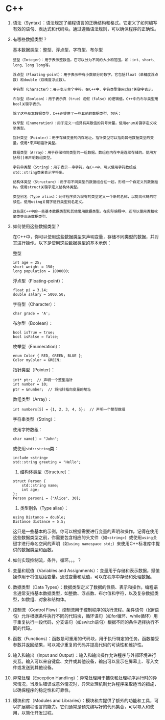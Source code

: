 # C++

1. 语法（Syntax）：语法规定了编程语言的正确结构和格式。它定义了如何编写有效的语句、表达式和代码块。通过遵循语法规则，可以确保程序的正确性。

2. 有哪些数据类型？

   基本数据类型：整型、浮点型、字符型、布尔型

   ```
   整型（Integer）：用于表示整数值。它可以分为不同的大小和范围，如：int、short、long、long long等。
   
   浮点型（Floating-point）：用于表示带有小数部分的数字。它包括float（单精度浮点数）和double（双精度浮点数）。
   
   字符型（Character）：用于表示单个字符。在C++中，字符类型使用char关键字表示。
   
   布尔型（Boolean）：用于表示真（true）或假（false）的逻辑值。C++中的布尔类型用bool关键字表示。
   
   除了这些基本数据类型，C++还提供了一些其他的数据类型，包括：
   
   枚举型（Enumeration）：用于定义一组具有离散值的符号常量。使用enum关键字定义枚举类型。
   
   指针类型（Pointer）：用于存储变量的内存地址。指针类型可以指向其他数据类型的变量。使用*来声明指针类型。
   
   数组类型（Array）：用于存储相同类型的一组数据。数组在内存中是连续存储的。使用方括号[]来声明数组类型。
   
   字符串类型（String）：用于表示一串字符。在C++中，可以使用字符数组或std::string类来表示字符串。
   
   结构体类型（Structure）：用于将不同类型的数据组合在一起，形成一个自定义的数据结构。使用struct关键字定义结构体类型。
   
   类型别名（Type alias）：允许程序员为现有的类型定义一个新的名称，以提高代码的可读性。使用using关键字进行类型别名定义。
   
   这些是C++中的一些基本数据类型和其他常用数据类型。在实际编程中，还可以使用类和枚举类等高级数据类型。
   ```

3. 如何使用这些数据类型？

   在C++中，你可以使用这些数据类型来声明变量，存储不同类型的数据，并对其进行操作。以下是使用这些数据类型的基本示例：

   整型

   ```
   int age = 25;
   short weight = 150;
   long population = 1000000;
   ```

   浮点型（Floating-point）：

   ```
   float pi = 3.14;
   double salary = 5000.50;
   ```

   字符型（Character）：

   ```
   char grade = 'A';
   ```

   布尔型（Boolean）：

   ```
   bool isTrue = true;
   bool isFalse = false;
   ```

   枚举型（Enumeration）：

   ```
   enum Color { RED, GREEN, BLUE };
   Color myColor = GREEN;
   ```

   指针类型（Pointer）：

   ```
   int* ptr;  // 声明一个整型指针
   int number = 10;
   ptr = &number;  // 将指针指向变量的地址
   ```

   数组类型（Array）：

   ```
   int numbers[5] = {1, 2, 3, 4, 5};  // 声明一个整型数组
   ```

   字符串类型（String）：

   使用字符数组：

   ```
   char name[] = "John";
   ```

   或使用`std::string`类：

   ```
   include <string>
   std::string greeting = "Hello";
   ```

   1. 结构体类型（Structure）：

   ```
   struct Person {
       std::string name;
       int age;
   };
   Person person1 = {"Alice", 30};
   ```

   1. 类型别名（Type alias）：

   ```
   using Distance = double;
   Distance distance = 5.5;
   ```

   这只是一些基本的示例，你可以根据需要进行变量的声明和操作。记得在使用这些数据类型之前，你需要包含相应的头文件（如`<string>`）或使用`using`关键字进行命名空间的声明（如`using namespace std;`）来使用C++标准库中提供的数据类型和函数。

4. 如何实现控制流，条件，循环。。。？

5. 变量和赋值（Variables and Assignments）：变量用于存储和表示数据，赋值操作用于将值赋给变量。通过变量和赋值，可以在程序中存储和处理数据。

6. 数据类型（Data Types）：数据类型定义了数据的性质、表示和操作。编程语言通常支持基本数据类型，如整数、浮点数、布尔值和字符，以及复杂数据类型，如数组、对象和结构体。

7. 控制流（Control Flow）：控制流用于控制程序的执行流程。条件语句（如if语句）允许根据条件执行不同的代码块，循环语句（如for循环、while循环）用于重复执行一段代码，分支语句（如switch语句）根据不同的条件选择执行不同的代码。

8. 函数（Functions）：函数是可重用的代码块，用于执行特定的任务。函数接受参数并返回结果，可以减少重复的代码并提高代码的可读性和维护性。

9. 输入和输出（Input and Output）：输入和输出操作允许程序与外部环境进行交互。输入可以来自键盘、文件或其他设备，输出可以显示在屏幕上、写入文件或发送到其他设备。

10. 异常处理（Exception Handling）：异常处理用于捕获和处理程序运行时的异常情况。当发生错误或意外情况时，异常处理机制允许程序采取适当的措施，以确保程序的稳定性和可靠性。

11. 模块和库（Modules and Libraries）：模块和库提供了额外的功能和工具，可以扩展编程语言的能力。它们通常是预先编写好的代码集合，可以导入和使用，以简化开发过程。